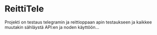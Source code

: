 # ReittiTele

Projekti on testaus telegramin ja reittioppaan apin testaukseen ja kaikkee muutakin sähläystä API:en ja noden käyttöön...